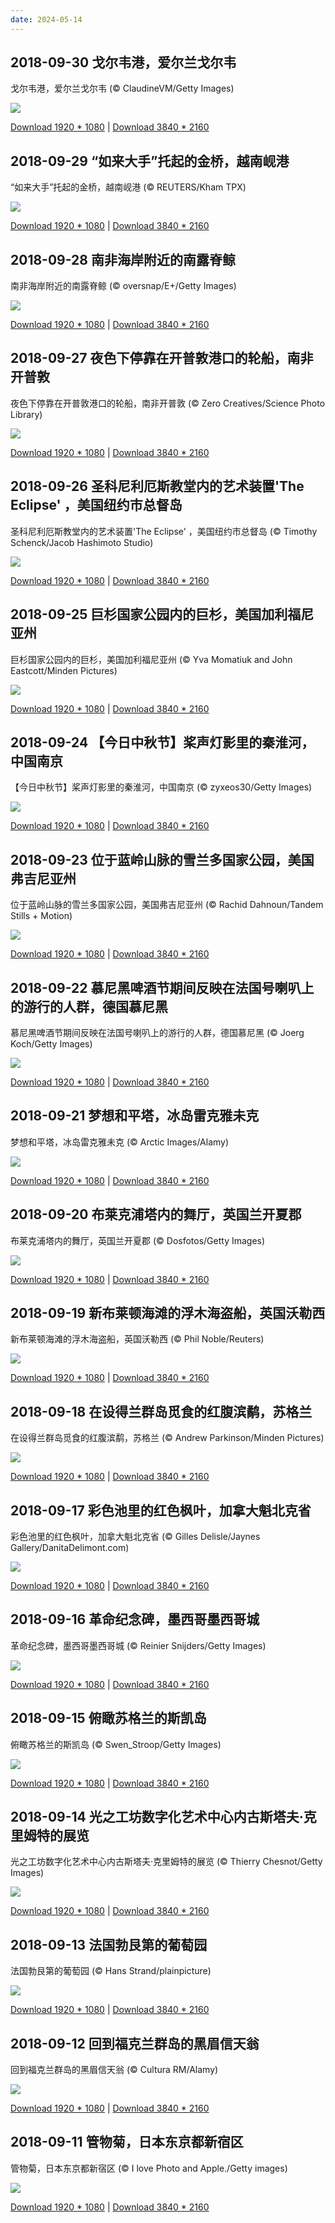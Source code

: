 ```yaml
---
date: 2024-05-14
---
```


## 2018-09-30 戈尔韦港，爱尔兰戈尔韦

戈尔韦港，爱尔兰戈尔韦 (© ClaudineVM/Getty Images)

![](https://cn.bing.com/th?id=OHR.TheLongWalk_EN-AU11094733779_1920x1080.jpg&rf=LaDigue_UHD.jpg&pid=hp&w=1920&h=1080&rs=1&c=4)

[Download 1920 * 1080](https://cn.bing.com/th?id=OHR.TheLongWalk_EN-AU11094733779_1920x1080.jpg&rf=LaDigue_UHD.jpg&pid=hp&w=1920&h=1080&rs=1&c=4) | [Download 3840 * 2160](https://cn.bing.com/th?id=OHR.TheLongWalk_EN-AU11094733779_1920x1080.jpg&rf=LaDigue_UHD.jpg&pid=hp&w=3840&h=2160&rs=1&c=4)

## 2018-09-29 “如来大手”托起的金桥，越南岘港

“如来大手”托起的金桥，越南岘港 (© REUTERS/Kham TPX)

![](https://cn.bing.com/th?id=OHR.GoldBridge_EN-AU5579326717_1920x1080.jpg&rf=LaDigue_UHD.jpg&pid=hp&w=1920&h=1080&rs=1&c=4)

[Download 1920 * 1080](https://cn.bing.com/th?id=OHR.GoldBridge_EN-AU5579326717_1920x1080.jpg&rf=LaDigue_UHD.jpg&pid=hp&w=1920&h=1080&rs=1&c=4) | [Download 3840 * 2160](https://cn.bing.com/th?id=OHR.GoldBridge_EN-AU5579326717_1920x1080.jpg&rf=LaDigue_UHD.jpg&pid=hp&w=3840&h=2160&rs=1&c=4)

## 2018-09-28 南非海岸附近的南露脊鲸

南非海岸附近的南露脊鲸 (© oversnap/E+/Getty Images)

![](https://cn.bing.com/th?id=OHR.SouthernRightFlukes_EN-AU12069113412_1920x1080.jpg&rf=LaDigue_UHD.jpg&pid=hp&w=1920&h=1080&rs=1&c=4)

[Download 1920 * 1080](https://cn.bing.com/th?id=OHR.SouthernRightFlukes_EN-AU12069113412_1920x1080.jpg&rf=LaDigue_UHD.jpg&pid=hp&w=1920&h=1080&rs=1&c=4) | [Download 3840 * 2160](https://cn.bing.com/th?id=OHR.SouthernRightFlukes_EN-AU12069113412_1920x1080.jpg&rf=LaDigue_UHD.jpg&pid=hp&w=3840&h=2160&rs=1&c=4)

## 2018-09-27 夜色下停靠在开普敦港口的轮船，南非开普敦

夜色下停靠在开普敦港口的轮船，南非开普敦 (© Zero Creatives/Science Photo Library)

![](https://cn.bing.com/th?id=OHR.Shipyard_EN-AU13311426310_1920x1080.jpg&rf=LaDigue_UHD.jpg&pid=hp&w=1920&h=1080&rs=1&c=4)

[Download 1920 * 1080](https://cn.bing.com/th?id=OHR.Shipyard_EN-AU13311426310_1920x1080.jpg&rf=LaDigue_UHD.jpg&pid=hp&w=1920&h=1080&rs=1&c=4) | [Download 3840 * 2160](https://cn.bing.com/th?id=OHR.Shipyard_EN-AU13311426310_1920x1080.jpg&rf=LaDigue_UHD.jpg&pid=hp&w=3840&h=2160&rs=1&c=4)

## 2018-09-26 圣科尼利厄斯教堂内的艺术装置'The Eclipse' ，美国纽约市总督岛 

圣科尼利厄斯教堂内的艺术装置'The Eclipse' ，美国纽约市总督岛  (© Timothy Schenck/Jacob Hashimoto Studio)

![](https://cn.bing.com/th?id=OHR.JacobHashimoto_EN-AU8083666733_1920x1080.jpg&rf=LaDigue_UHD.jpg&pid=hp&w=1920&h=1080&rs=1&c=4)

[Download 1920 * 1080](https://cn.bing.com/th?id=OHR.JacobHashimoto_EN-AU8083666733_1920x1080.jpg&rf=LaDigue_UHD.jpg&pid=hp&w=1920&h=1080&rs=1&c=4) | [Download 3840 * 2160](https://cn.bing.com/th?id=OHR.JacobHashimoto_EN-AU8083666733_1920x1080.jpg&rf=LaDigue_UHD.jpg&pid=hp&w=3840&h=2160&rs=1&c=4)

## 2018-09-25 巨杉国家公园内的巨杉，美国加利福尼亚州

巨杉国家公园内的巨杉，美国加利福尼亚州 (© Yva Momatiuk and John Eastcott/Minden Pictures)

![](https://cn.bing.com/th?id=OHR.GiantSequoia_EN-AU11110971924_1920x1080.jpg&rf=LaDigue_UHD.jpg&pid=hp&w=1920&h=1080&rs=1&c=4)

[Download 1920 * 1080](https://cn.bing.com/th?id=OHR.GiantSequoia_EN-AU11110971924_1920x1080.jpg&rf=LaDigue_UHD.jpg&pid=hp&w=1920&h=1080&rs=1&c=4) | [Download 3840 * 2160](https://cn.bing.com/th?id=OHR.GiantSequoia_EN-AU11110971924_1920x1080.jpg&rf=LaDigue_UHD.jpg&pid=hp&w=3840&h=2160&rs=1&c=4)

## 2018-09-24 【今日中秋节】桨声灯影里的秦淮河，中国南京

【今日中秋节】桨声灯影里的秦淮河，中国南京 (© zyxeos30/Getty Images)

![](https://cn.bing.com/th?id=OHR.QinhuaiRiver_EN-AU9821103929_1920x1080.jpg&rf=LaDigue_UHD.jpg&pid=hp&w=1920&h=1080&rs=1&c=4)

[Download 1920 * 1080](https://cn.bing.com/th?id=OHR.QinhuaiRiver_EN-AU9821103929_1920x1080.jpg&rf=LaDigue_UHD.jpg&pid=hp&w=1920&h=1080&rs=1&c=4) | [Download 3840 * 2160](https://cn.bing.com/th?id=OHR.QinhuaiRiver_EN-AU9821103929_1920x1080.jpg&rf=LaDigue_UHD.jpg&pid=hp&w=3840&h=2160&rs=1&c=4)

## 2018-09-23 位于蓝岭山脉的雪兰多国家公园，美国弗吉尼亚州

位于蓝岭山脉的雪兰多国家公园，美国弗吉尼亚州 (© Rachid Dahnoun/Tandem Stills + Motion)

![](https://cn.bing.com/th?id=OHR.ShenandoahAutumn_EN-AU11784755049_1920x1080.jpg&rf=LaDigue_UHD.jpg&pid=hp&w=1920&h=1080&rs=1&c=4)

[Download 1920 * 1080](https://cn.bing.com/th?id=OHR.ShenandoahAutumn_EN-AU11784755049_1920x1080.jpg&rf=LaDigue_UHD.jpg&pid=hp&w=1920&h=1080&rs=1&c=4) | [Download 3840 * 2160](https://cn.bing.com/th?id=OHR.ShenandoahAutumn_EN-AU11784755049_1920x1080.jpg&rf=LaDigue_UHD.jpg&pid=hp&w=3840&h=2160&rs=1&c=4)

## 2018-09-22 慕尼黑啤酒节期间反映在法国号喇叭上的游行的人群，德国慕尼黑

慕尼黑啤酒节期间反映在法国号喇叭上的游行的人群，德国慕尼黑 (© Joerg Koch/Getty Images)

![](https://cn.bing.com/th?id=OHR.MunichTuba_EN-AU7797561799_1920x1080.jpg&rf=LaDigue_UHD.jpg&pid=hp&w=1920&h=1080&rs=1&c=4)

[Download 1920 * 1080](https://cn.bing.com/th?id=OHR.MunichTuba_EN-AU7797561799_1920x1080.jpg&rf=LaDigue_UHD.jpg&pid=hp&w=1920&h=1080&rs=1&c=4) | [Download 3840 * 2160](https://cn.bing.com/th?id=OHR.MunichTuba_EN-AU7797561799_1920x1080.jpg&rf=LaDigue_UHD.jpg&pid=hp&w=3840&h=2160&rs=1&c=4)

## 2018-09-21 梦想和平塔，冰岛雷克雅未克

梦想和平塔，冰岛雷克雅未克 (© Arctic Images/Alamy)

![](https://cn.bing.com/th?id=OHR.ImaginePeace_EN-AU12572046001_1920x1080.jpg&rf=LaDigue_UHD.jpg&pid=hp&w=1920&h=1080&rs=1&c=4)

[Download 1920 * 1080](https://cn.bing.com/th?id=OHR.ImaginePeace_EN-AU12572046001_1920x1080.jpg&rf=LaDigue_UHD.jpg&pid=hp&w=1920&h=1080&rs=1&c=4) | [Download 3840 * 2160](https://cn.bing.com/th?id=OHR.ImaginePeace_EN-AU12572046001_1920x1080.jpg&rf=LaDigue_UHD.jpg&pid=hp&w=3840&h=2160&rs=1&c=4)

## 2018-09-20 布莱克浦塔内的舞厅，英国兰开夏郡

布莱克浦塔内的舞厅，英国兰开夏郡 (© Dosfotos/Getty Images)

![](https://cn.bing.com/th?id=OHR.BlackpoolTowerBallroom_EN-AU8455917047_1920x1080.jpg&rf=LaDigue_UHD.jpg&pid=hp&w=1920&h=1080&rs=1&c=4)

[Download 1920 * 1080](https://cn.bing.com/th?id=OHR.BlackpoolTowerBallroom_EN-AU8455917047_1920x1080.jpg&rf=LaDigue_UHD.jpg&pid=hp&w=1920&h=1080&rs=1&c=4) | [Download 3840 * 2160](https://cn.bing.com/th?id=OHR.BlackpoolTowerBallroom_EN-AU8455917047_1920x1080.jpg&rf=LaDigue_UHD.jpg&pid=hp&w=3840&h=2160&rs=1&c=4)

## 2018-09-19 新布莱顿海滩的浮木海盗船，英国沃勒西

新布莱顿海滩的浮木海盗船，英国沃勒西 (© Phil Noble/Reuters)

![](https://cn.bing.com/th?id=OHR.DriftwoodPirate_EN-AU11949090819_1920x1080.jpg&rf=LaDigue_UHD.jpg&pid=hp&w=1920&h=1080&rs=1&c=4)

[Download 1920 * 1080](https://cn.bing.com/th?id=OHR.DriftwoodPirate_EN-AU11949090819_1920x1080.jpg&rf=LaDigue_UHD.jpg&pid=hp&w=1920&h=1080&rs=1&c=4) | [Download 3840 * 2160](https://cn.bing.com/th?id=OHR.DriftwoodPirate_EN-AU11949090819_1920x1080.jpg&rf=LaDigue_UHD.jpg&pid=hp&w=3840&h=2160&rs=1&c=4)

## 2018-09-18 在设得兰群岛觅食的红腹滨鹬，苏格兰

在设得兰群岛觅食的红腹滨鹬，苏格兰 (© Andrew Parkinson/Minden Pictures)

![](https://cn.bing.com/th?id=OHR.CalidrisCanutus_EN-AU8947402764_1920x1080.jpg&rf=LaDigue_UHD.jpg&pid=hp&w=1920&h=1080&rs=1&c=4)

[Download 1920 * 1080](https://cn.bing.com/th?id=OHR.CalidrisCanutus_EN-AU8947402764_1920x1080.jpg&rf=LaDigue_UHD.jpg&pid=hp&w=1920&h=1080&rs=1&c=4) | [Download 3840 * 2160](https://cn.bing.com/th?id=OHR.CalidrisCanutus_EN-AU8947402764_1920x1080.jpg&rf=LaDigue_UHD.jpg&pid=hp&w=3840&h=2160&rs=1&c=4)

## 2018-09-17 彩色池里的红色枫叶，加拿大魁北克省

彩色池里的红色枫叶，加拿大魁北克省 (© Gilles Delisle/Jaynes Gallery/DanitaDelimont.com)

![](https://cn.bing.com/th?id=OHR.RedMapleQue_EN-AU8415499769_1920x1080.jpg&rf=LaDigue_UHD.jpg&pid=hp&w=1920&h=1080&rs=1&c=4)

[Download 1920 * 1080](https://cn.bing.com/th?id=OHR.RedMapleQue_EN-AU8415499769_1920x1080.jpg&rf=LaDigue_UHD.jpg&pid=hp&w=1920&h=1080&rs=1&c=4) | [Download 3840 * 2160](https://cn.bing.com/th?id=OHR.RedMapleQue_EN-AU8415499769_1920x1080.jpg&rf=LaDigue_UHD.jpg&pid=hp&w=3840&h=2160&rs=1&c=4)

## 2018-09-16 革命纪念碑，墨西哥墨西哥城

革命纪念碑，墨西哥墨西哥城 (© Reinier Snijders/Getty Images)

![](https://cn.bing.com/th?id=OHR.MonumentFountain_EN-AU10536043652_1920x1080.jpg&rf=LaDigue_UHD.jpg&pid=hp&w=1920&h=1080&rs=1&c=4)

[Download 1920 * 1080](https://cn.bing.com/th?id=OHR.MonumentFountain_EN-AU10536043652_1920x1080.jpg&rf=LaDigue_UHD.jpg&pid=hp&w=1920&h=1080&rs=1&c=4) | [Download 3840 * 2160](https://cn.bing.com/th?id=OHR.MonumentFountain_EN-AU10536043652_1920x1080.jpg&rf=LaDigue_UHD.jpg&pid=hp&w=3840&h=2160&rs=1&c=4)

## 2018-09-15 俯瞰苏格兰的斯凯岛

俯瞰苏格兰的斯凯岛 (© Swen_Stroop/Getty Images)

![](https://cn.bing.com/th?id=OHR.BlackCuillin_EN-AU10456249435_1920x1080.jpg&rf=LaDigue_UHD.jpg&pid=hp&w=1920&h=1080&rs=1&c=4)

[Download 1920 * 1080](https://cn.bing.com/th?id=OHR.BlackCuillin_EN-AU10456249435_1920x1080.jpg&rf=LaDigue_UHD.jpg&pid=hp&w=1920&h=1080&rs=1&c=4) | [Download 3840 * 2160](https://cn.bing.com/th?id=OHR.BlackCuillin_EN-AU10456249435_1920x1080.jpg&rf=LaDigue_UHD.jpg&pid=hp&w=3840&h=2160&rs=1&c=4)

## 2018-09-14 光之工坊数字化艺术中心内古斯塔夫·克里姆特的展览

光之工坊数字化艺术中心内古斯塔夫·克里姆特的展览 (© Thierry Chesnot/Getty Images)

![](https://cn.bing.com/th?id=OHR.GustavKlimt_EN-AU9730106413_1920x1080.jpg&rf=LaDigue_UHD.jpg&pid=hp&w=1920&h=1080&rs=1&c=4)

[Download 1920 * 1080](https://cn.bing.com/th?id=OHR.GustavKlimt_EN-AU9730106413_1920x1080.jpg&rf=LaDigue_UHD.jpg&pid=hp&w=1920&h=1080&rs=1&c=4) | [Download 3840 * 2160](https://cn.bing.com/th?id=OHR.GustavKlimt_EN-AU9730106413_1920x1080.jpg&rf=LaDigue_UHD.jpg&pid=hp&w=3840&h=2160&rs=1&c=4)

## 2018-09-13 法国勃艮第的葡萄园

法国勃艮第的葡萄园 (© Hans Strand/plainpicture)

![](https://cn.bing.com/th?id=OHR.BurgundyVineyards_EN-AU11440624167_1920x1080.jpg&rf=LaDigue_UHD.jpg&pid=hp&w=1920&h=1080&rs=1&c=4)

[Download 1920 * 1080](https://cn.bing.com/th?id=OHR.BurgundyVineyards_EN-AU11440624167_1920x1080.jpg&rf=LaDigue_UHD.jpg&pid=hp&w=1920&h=1080&rs=1&c=4) | [Download 3840 * 2160](https://cn.bing.com/th?id=OHR.BurgundyVineyards_EN-AU11440624167_1920x1080.jpg&rf=LaDigue_UHD.jpg&pid=hp&w=3840&h=2160&rs=1&c=4)

## 2018-09-12 回到福克兰群岛的黑眉信天翁

回到福克兰群岛的黑眉信天翁 (© Cultura RM/Alamy)

![](https://cn.bing.com/th?id=OHR.BlackBrowed_EN-AU10938591456_1920x1080.jpg&rf=LaDigue_UHD.jpg&pid=hp&w=1920&h=1080&rs=1&c=4)

[Download 1920 * 1080](https://cn.bing.com/th?id=OHR.BlackBrowed_EN-AU10938591456_1920x1080.jpg&rf=LaDigue_UHD.jpg&pid=hp&w=1920&h=1080&rs=1&c=4) | [Download 3840 * 2160](https://cn.bing.com/th?id=OHR.BlackBrowed_EN-AU10938591456_1920x1080.jpg&rf=LaDigue_UHD.jpg&pid=hp&w=3840&h=2160&rs=1&c=4)

## 2018-09-11 管物菊，日本东京都新宿区

管物菊，日本东京都新宿区 (© I love Photo and Apple./Getty images)

![](https://cn.bing.com/th?id=OHR.ShinjukuKiku_EN-AU9146476128_1920x1080.jpg&rf=LaDigue_UHD.jpg&pid=hp&w=1920&h=1080&rs=1&c=4)

[Download 1920 * 1080](https://cn.bing.com/th?id=OHR.ShinjukuKiku_EN-AU9146476128_1920x1080.jpg&rf=LaDigue_UHD.jpg&pid=hp&w=1920&h=1080&rs=1&c=4) | [Download 3840 * 2160](https://cn.bing.com/th?id=OHR.ShinjukuKiku_EN-AU9146476128_1920x1080.jpg&rf=LaDigue_UHD.jpg&pid=hp&w=3840&h=2160&rs=1&c=4)


